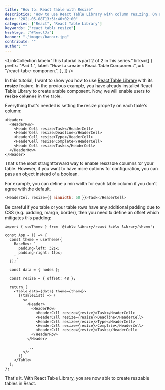```yaml
---
title: "How to: React Table with Resize"
description: "How to use React Table Library with column resizing. On a column, use the resize property with optional min width configuration ..."
date: "2021-05-08T13:56:46+02:00"
categories: ["React", "React Table Library"]
keywords: ["react table resize"]
hashtags: ["#ReactJs"]
banner: "./images/banner.jpg"
contribute: ""
author: ""
---
```


<Sponsorship />

<LinkCollection
  label="This tutorial is part 2 of 2 in this series."
  links={[
    {
      prefix: "Part 1:",
      label: "How to create a React Table Component",
      url: "/react-table-component",
    },
  ]}
/>

In this tutorial, I want to show you how to use [React Table Library](https://react-table-library.com) with its **resize** feature. In the previous example, you have already installed React Table Library to create a table component. Now, we will enable users to **resize columns** in the table.

Everything that's needed is setting the resize property on each table's column:

```javascript{3-7}
<Header>
  <HeaderRow>
    <HeaderCell resize>Task</HeaderCell>
    <HeaderCell resize>Deadline</HeaderCell>
    <HeaderCell resize>Type</HeaderCell>
    <HeaderCell resize>Complete</HeaderCell>
    <HeaderCell resize>Tasks</HeaderCell>
  </HeaderRow>
</Header>
```

That's the most straightforward way to enable resizable columns for your table. However, if you want to have more options for configuration, you can pass an object instead of a boolean.

For example, you can define a min width for each table column if you don't agree with the default.

```javascript
<HeaderCell resize={{ minWidth: 50 }}>Task</HeaderCell>
```

Be careful if you table or your table rows have any additional padding due to CSS (e.g. padding, margin, border), then you need to define an offset which mitigates this padding:

```javascript{1,4-9,13}
import { useTheme } from '@table-library/react-table-library/theme';

const App = () => {
  const theme = useTheme({
    BaseRow: `
      padding-left: 32px;
      padding-right: 16px;
    `,
  });

  const data = { nodes };

  const resize = { offset: 48 };

  return (
    <Table data={data} theme={theme}>
      {(tableList) => (
        <>
          <Header>
            <HeaderRow>
              <HeaderCell resize={resize}>Task</HeaderCell>
              <HeaderCell resize={resize}>Deadline</HeaderCell>
              <HeaderCell resize={resize}>Type</HeaderCell>
              <HeaderCell resize={resize}>Complete</HeaderCell>
              <HeaderCell resize={resize}>Tasks</HeaderCell>
            </HeaderRow>
          </Header>

          ...
        </>
      )}
    </Table>
  );
};
```

That's it. With React Table Library, you are now able to create resizable tables in React.